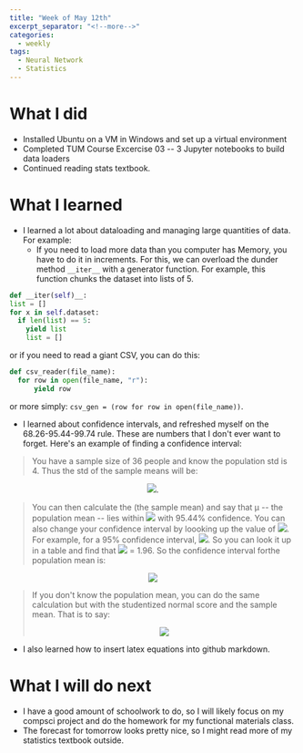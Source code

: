 ```yaml
---
title: "Week of May 12th"
excerpt_separator: "<!--more-->"
categories:
  - weekly
tags:
  - Neural Network
  - Statistics
---
```

<!--
header:
  overlay_image: /assets/images/header.jpg
  overlay_filter: 0.5 # same as adding an opacity of 0.5 to a black background
  caption: "Photo credit: [**Unsplash**](https://unsplash.com)"
  actions:
    - label: "More Info"
      url: "https://unsplash.com"
-->


# What I did
* Installed Ubuntu on a VM in Windows and set up a virtual environment
* Completed TUM Course Excercise 03 -- 3 Jupyter notebooks to build data loaders
* Continued reading stats textbook.

# What I learned
* I learned a lot about dataloading and managing large quantities of data. For example:
  - If you need to load more data than you computer has Memory, you have to do it in increments. For this, we can overload the dunder method ``__iter__`` with a generator function. For example, this function chunks the dataset into lists of 5.
  
```python
def __iter(self)__:
list = []
for x in self.dataset:
  if len(list) == 5:
    yield list
    list = []
```
or if you need to read a giant CSV, you can do this:
  
  ```python
  def csv_reader(file_name):
    for row in open(file_name, "r"):
        yield row
  ```
  
  or more simply: ``csv_gen = (row for row in open(file_name))``.
  - I learned about confidence intervals, and refreshed myself on the 68.26-95.44-99.74 rule. These are numbers that I don't ever want to forget. Here's an example of finding a confidence interval:
  > You have a sample size of 36 people and know the population std is 4. Thus the std of the sample means will be:
  <p align="center">
  <img src="https://render.githubusercontent.com/render/math?math=\sigma_\bar{x} = \frac{\sigma}{\sqrt{n}} = \frac{4}{\sqrt{36}}">.
  </p>
  
   > You can then calculate the <x> (the sample mean) and say that μ -- the population mean -- lies within <img src="https://render.githubusercontent.com/render/math?math=\bar{x} \pm 2*\sigma_{\bar{x}}"> with 95.44% confidence. You can also change your confidence interval by loooking up the value of  <img src="https://render.githubusercontent.com/render/math?math=z_{\alpha/2}">. For example, for a 95% confidence interval,  <img src="https://render.githubusercontent.com/render/math?math=\alpha = 1 - .95">. So you can look it up in a table and find that <img src="https://render.githubusercontent.com/render/math?math=Z_{.5/2}"> = 1.96. So the confidence interval forthe population mean is:
  <p align="center">
  <img src="https://render.githubusercontent.com/render/math?math=\mu = \bar{x} \pm Z_{\alpha/2} * \frac{\sigma}{\sqrt{n}}">
  </p>
  
  > If you don't know the population mean, you can do the same calculation but with the studentized normal score and the sample mean.
  That is to say:
    <p align="center">
    <img src="https://render.githubusercontent.com/render/math?math=\mu = \bar{x} \pm t_{\alpha/2} * \frac{s}{\sqrt{n}}">
    </p>
  
  
  * I also learned how to insert latex equations into github markdown.

# What I will do next
- I have a good amount of schoolwork to do, so I will likely focus on my compsci project and do the homework for my functional materials class.
- The forecast for tomorrow looks pretty nice, so I might read more of my statistics textbook outside.
